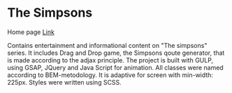 # The Simpsons

Home page
[Link](https://simpsons-app.netlify.app/)

Сontains entertainment and informational content on "The simpsons" series. It includes Drag and Drop game, the Simpsons qoute generator, that is made according to the adjax principle. The project is built with GULP, using GSAP, JQuery and Java Script for animation.  All classes were named according to BEM-metodology. It is adaptive for screen with min-width: 225px. Styles were written using SCSS.
